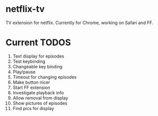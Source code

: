 netflix-tv
==========

TV extension for netflix. Currently for Chrome, working on Safari and FF.


Current TODOS
=============

1. Text display for episodes
2. Test keybinding
3. Changeable key binding
4. Play/pause
5. Timeout for changing episodes
6. Make button nicer
7. Start FF extension
8. Investigate playback info
9. Allow removal from display
10. Show pictures of episodes
11. Find pics for display
